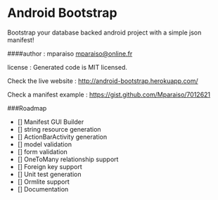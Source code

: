 Android Bootstrap
=================

Bootstrap your database backed android project with a simple json manifest!

####author : mparaiso mparaiso@online.fr

license : Generated code is MIT licensed.

Check the live website : http://android-bootstrap.herokuapp.com/

Check a manifest example : https://gist.github.com/Mparaiso/7012621



###Roadmap

- [] Manifest GUI Builder
- [] string resource generation
- [] ActionBarActivity generation
- [] model validation
- [] form validation
- [] OneToMany relationship support
- [] Foreign key support
- [] Unit test generation
- [] Ormlite support
- [] Documentation
